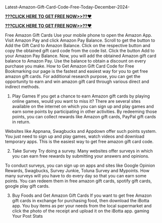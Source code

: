  Latest-Amazon-Gift-Card-Code-Free-Today-December-2024-

 **[???CLICK HERE TO GET FREE NOW>>??❤️](https://cutt.ly/SeVJN6y3)**

**[???CLICK HERE TO GET FREE NOW>>??❤️](https://cutt.ly/SeVJN6y3)**

Free Amazon Gift Cards
Use your mobile phone to open the Amazon App.
Visit Amazon Pay and click Amazon Pay Balance.
Scroll to get the button to Add the Gift Card to Amazon Balance.
Click on the respective button and copy the obtained gift card code from the code list.
Click the button Add to your Amazon Pay Balance.
Now, you will add the obtained Amazon  gift card balance to Amazon Pay.
Use the balance to obtain a discount on every purchase you make.
How to Get Amazon Gift Card Code for Free
Bookmarking our page is the fastest and easiest way for you to get free amazon  gift cards. For additional research purpose, you can get the opportunity to earn and win amazon gift card through various direct and indirect methods.

1. Play Games
If you get a chance to earn Amazon gift cards by playing online games, would you want to miss it? There are several sites available on the internet on which you can sign up and play games and earn some points by participating in other activities. By redeeming those points, you can collect rewards like Amazon gift cards, PayPal gift cards in return.

Websites like Appnana, Swagbucks and Appdown offer such points system. You just need to sign up and play games, watch videos and download temporary apps. This is the easiest way to get free amazon gift card code.

2. Take Survey
Try doing a survey. Many websites offer surveys in which you can earn free rewards by submitting your answers and opinions.

To conduct surveys, you can sign up on apps and sites like Google Opinion Rewards, Swagbucks, Survey Junkie, Toluna Survey and Mypoints. How many surveys will you have to do every day so that you can earn some points. You can redeem them in free amazon gift cards, spotify gift cards, google play gift cards.

3. Buy Foods and Get Amazon Gift Cards
If you want to get free Amazon gift cards in exchange for purchasing food, then download the iBotta app. You buy items as per your needs from the local supermarket and click the photo of the receipt and upload it on the iBotta app.
gaming
Your Post Stats
